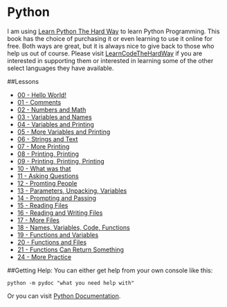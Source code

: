# Python
I am using [Learn Python The Hard Way](http://learnpythonthehardway.org/book/) to learn Python Programming. This book has the choice of purchasing it or even learning to use it online for free. Both ways are great, but it is always nice to give back to those who help us out of course. Please visit [LearnCodeTheHardWay](http://learncodethehardway.org/) if you are interested in supporting them or interested in learning some of the other select languages they have available.

##Lessons
* [00 - Hello World!](https://github.com/BlakeBarnes00/Programming/tree/master/LearningPython/00%20-%20Hello%20World!)
* [01 - Comments](https://github.com/BlakeBarnes00/Programming/tree/master/LearningPython/01%20-%20Comments)
* [02 - Numbers and Math](https://github.com/BlakeBarnes00/Programming/tree/master/LearningPython/02%20-%20Numbers%20and%20Math)
* [03 - Variables and Names](https://github.com/BlakeBarnes00/Programming/tree/master/LearningPython/03%20-%20Variables%20and%20Names)
* [04 - Variables and Printing](https://github.com/BlakeBarnes00/Programming/tree/master/LearningPython/04%20-%20More%20Variables%20and%20Printing)
* [05 - More Variables and Printing](https://github.com/BlakeBarnes00/Python/tree/master/04%20-%20More%20Variables%20and%20Printing)
* [06 - Strings and Text](https://github.com/BlakeBarnes00/Programming/tree/master/LearningPython/06%20-%20Strings%20and%20Text)
* [07 - More Printing](https://github.com/BlakeBarnes00/Programming/tree/master/LearningPython/07%20-%20More%20Printing)
* [08 - Printing, Printing](https://github.com/BlakeBarnes00/Programming/tree/master/LearningPython/08%20-%20Printing%2C%20Printing)
* [09 - Printing, Printing, Printing](https://github.com/BlakeBarnes00/Programming/tree/master/LearningPython/09%20-%20Printing%2C%20Printing%2C%20Printing)
* [10 - What was that](https://github.com/BlakeBarnes00/Programming/tree/master/LearningPython/10%20-%20What%20was%20that)
* [11 - Asking Questions](https://github.com/BlakeBarnes00/Programming/tree/master/LearningPython/11%20-%20Asking%20Questions)
* [12 - Promting People](https://github.com/BlakeBarnes00/Programming/tree/master/LearningPython/12%20-%20Prompting%20People)
* [13 - Parameters, Unpacking, Variables](https://github.com/BlakeBarnes00/Programming/tree/master/LearningPython/13%20-%20Parameters%2C%20Unpacking%2C%20Variables)
* [14 - Prompting and Passing](https://github.com/BlakeBarnes00/Programming/tree/master/LearningPython/14%20-%20Prompting%20and%20Passing)
* [15 - Reading Files](https://github.com/BlakeBarnes00/Programming/tree/master/LearningPython/15%20-%20Reading%20Files)
* [16 - Reading and Writing Files](https://github.com/BlakeBarnes00/Programming/tree/master/LearningPython/16%20-%20Reading%20and%20Writing%20Files)
* [17 - More Files](https://github.com/BlakeBarnes00/Programming/tree/master/LearningPython/17%20-%20More%20Files)
* [18 - Names, Variables, Code, Functions](https://github.com/BlakeBarnes00/Programming/tree/master/LearningPython/18%20-%20Names%2C%20Variables%2C%20Code%2C%20Functions)
* [19 - Functions and Variables](https://github.com/BlakeBarnes00/Programming/tree/master/LearningPython/19%20-%20Functions%20and%20Variables)
* [20 - Functions and Files](https://github.com/BlakeBarnes00/Programming/tree/master/LearningPython/20%20-%20Functions%20and%20Files)
* [21 - Functions Can Return Something]()
* [24 - More Practice]()

##Getting Help:
You can either get help from your own console like this:
```batch
python -m pydoc "what you need help with"
```
Or you can visit [Python Documentation](https://www.python.org/doc/).
